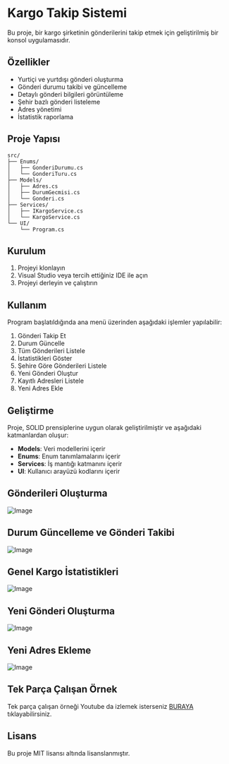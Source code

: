 # Kargo Takip Sistemi

Bu proje, bir kargo şirketinin gönderilerini takip etmek için geliştirilmiş bir konsol uygulamasıdır.

## Özellikler

- Yurtiçi ve yurtdışı gönderi oluşturma
- Gönderi durumu takibi ve güncelleme
- Detaylı gönderi bilgileri görüntüleme
- Şehir bazlı gönderi listeleme
- Adres yönetimi
- İstatistik raporlama

## Proje Yapısı

```
src/
├── Enums/
│   ├── GonderiDurumu.cs
│   └── GonderiTuru.cs
├── Models/
│   ├── Adres.cs
│   ├── DurumGecmisi.cs
│   └── Gonderi.cs
├── Services/
│   ├── IKargoService.cs
│   └── KargoService.cs
└── UI/
    └── Program.cs
```

## Kurulum

1. Projeyi klonlayın
2. Visual Studio veya tercih ettiğiniz IDE ile açın
3. Projeyi derleyin ve çalıştırın

## Kullanım

Program başlatıldığında ana menü üzerinden aşağıdaki işlemler yapılabilir:

1. Gönderi Takip Et
2. Durum Güncelle
3. Tüm Gönderileri Listele
4. İstatistikleri Göster
5. Şehire Göre Gönderileri Listele
6. Yeni Gönderi Oluştur
7. Kayıtlı Adresleri Listele
8. Yeni Adres Ekle

## Geliştirme

Proje, SOLID prensiplerine uygun olarak geliştirilmiştir ve aşağıdaki katmanlardan oluşur:

- **Models**: Veri modellerini içerir
- **Enums**: Enum tanımlamalarını içerir
- **Services**: İş mantığı katmanını içerir
- **UI**: Kullanıcı arayüzü kodlarını içerir


## Gönderileri Oluşturma

![Image](https://github.com/user-attachments/assets/42b995b8-9006-4690-8ba3-2fd3141f4ead)

## Durum Güncelleme ve Gönderi Takibi

![Image](https://github.com/user-attachments/assets/709bc2ad-6708-4a47-bb76-e2c9cc7cb9a0)

## Genel Kargo İstatistikleri 

![Image](https://github.com/user-attachments/assets/f054d7a0-0f83-4d57-823e-80a5e747f1fb)

## Yeni Gönderi Oluşturma 

![Image](https://github.com/user-attachments/assets/c6b24a19-c574-48d0-b4d7-31d8b3b61cfc)

## Yeni Adres Ekleme 

![Image](https://github.com/user-attachments/assets/88966caa-c58b-4a38-b6fa-6ad8ea5d4e72)

## Tek Parça Çalışan Örnek

Tek parça çalışan örneği Youtube da izlemek isterseniz [BURAYA](https://youtu.be/0CS8A70m1Go?si=UT9iCwSjC_LCeILB) tıklayabilirsiniz.


## Lisans

Bu proje MIT lisansı altında lisanslanmıştır. 
